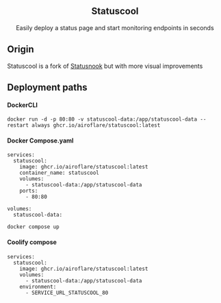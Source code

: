 
<h2 align="center">
  Statuscool
</h2>

<p align="center">
Easily deploy a status page and start monitoring endpoints in seconds
</p>

## Origin
Statuscool is a fork of [Statusnook](https://github.com/goksan/Statusnook) but with more visual improvements

## Deployment paths

#### DockerCLI
```
docker run -d -p 80:80 -v statuscool-data:/app/statuscool-data --restart always ghcr.io/airoflare/statuscool:latest
```

#### Docker Compose.yaml

```
services:
  statuscool:
    image: ghcr.io/airoflare/statuscool:latest
    container_name: statuscool
    volumes:
      - statuscool-data:/app/statuscool-data
    ports:
      - 80:80
      
volumes:
  statuscool-data:
```

```
docker compose up
```

#### Coolify compose

```
services:
  statuscool:
    image: ghcr.io/airoflare/statuscool:latest
    volumes:
      - statuscool-data:/app/statuscool-data
    environment:
      - SERVICE_URL_STATUSCOOL_80
```


